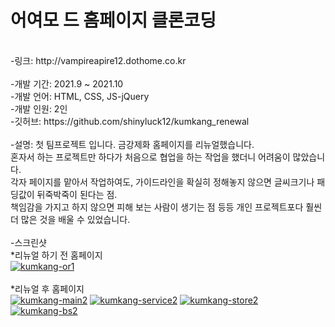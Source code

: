 # 어여모 드 홈페이지 클론코딩
<br>
-링크: http://vampireapire12.dothome.co.kr
<br>
<br>
-개발 기간: 2021.9 ~ 2021.10
<br>
-개발 언어: HTML, CSS, JS-jQuery
<br>
-개발 인원: 2인
<br>
-깃허브: https://github.com/shinyluck12/kumkang_renewal
<br>
<br>
-설명: 첫 팀프로젝트 입니다. 금강제화 홈페이지를 리뉴얼했습니다.
<br>
혼자서 하는 프로젝트만 하다가 처음으로 협업을 하는 작업을 했더니 어려움이 많았습니다.
<br>
각자 페이지를 맡아서 작업하여도, 가이드라인을 확실히 정해놓지 않으면 글씨크기나 패딩값이 뒤죽박죽이 된다는 점.
<br>
책임감을 가지고 하지 않으면 피해 보는 사람이 생기는 점 등등 개인 프로젝트포다 훨씬 더 많은 것을 배울 수 있었습니다.
<br>
<br>
-스크린샷
<br>
*리뉴얼 하기 전 홈페이지
<br>
<a href="https://ibb.co/z6Z2PMw"><img src="https://i.ibb.co/phdK47p/kumkang-or1.png" alt="kumkang-or1" border="0"></a>
<br>
<br>
*리뉴얼 후 홈페이지
<br>
<a href="https://ibb.co/XpvvJDL"><img src="https://i.ibb.co/3WLLhvd/kumkang-main2.png" alt="kumkang-main2" border="0"></a>
<a href="https://ibb.co/6PwvCSN"><img src="https://i.ibb.co/tsKZr63/kumkang-service2.png" alt="kumkang-service2" border="0"></a>
<a href="https://ibb.co/Gnjf7k5"><img src="https://i.ibb.co/MZLynpC/kumkang-store2.png" alt="kumkang-store2" border="0"></a>
<a href="https://ibb.co/HrWC6mL"><img src="https://i.ibb.co/Cnk6gxp/kumkang-bs2.png" alt="kumkang-bs2" border="0"></a>
